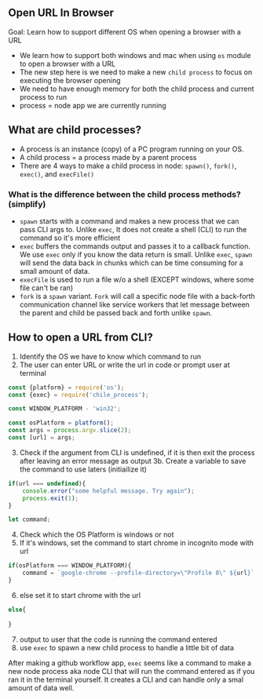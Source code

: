 ## Open URL In Browser

Goal: Learn how to support different OS when opening a browser with a URL

* We learn how to support both windows and mac when using `os` module to open a browser with a URL
* The new step here is we need to make a new `child process` to focus on executing the browser opening
* We need to have enough memory for both the child process and current process to run
* process = node app we are currently running

## What are child processes?

- A process is an instance (copy) of a PC program running on your OS.
- A child process = a process made by a parent process
- There are 4 ways to make a child process in node: `spawn()`, `fork()`, `exec()`, and `execFile()`

### What is the difference between the child process methods? (simplify)

- `spawn` starts with a command and makes a new process that we can pass CLI args to. Unlike `exec`, It does not create a shell (CLI) to run the command so it's more efficient
- `exec` buffers the commands output and passes it to a callback function. We use `exec` only if you know the data return is small. Unlike `exec`, `spawn` will send the data back in chunks which can be time consuming for a small amount of data.
- `execFile` is used to run a file w/o a shell (EXCEPT windows, where some file can't be ran)
- `fork` is a `spawn` variant. `Fork` will call a specific node file with a back-forth communication channel like service workers that let message between the parent and child be passed back and forth unlike `spawn`.

## How to open a URL from CLI?

1. Identify the OS we have to know which command to run
2. The user can enter URL or write the url in code or prompt user at terminal

```js
const {platform} = require('os');
const {exec} = require('chile_process');

const WINDOW_PLATFORM - 'win32';

const osPlatform = platform();
const args = process.argv.slice(2);
const [url] = args;
```

3. Check if the argument from CLI is undefined, if it is then exit the process after leaving an error message as output
   3b. Create a variable to save the command to use laters (initiailize it)

```js
if(url === undefined){
    console.error("some helpful message. Try again");
    process.exit(1);
}

let command;
```

4. Check which the OS Platform is windows or not
5. If it's windows, set the command to start chrome in incognito mode with url

```js
if(osPlatform === WINDOW_PLATFORM){
    command = `google-chrome --profile-directory=\"Profile 8\" ${url}`
}
```

6. else set it to start chrome with the url

```js
else{
    
}
```

7. output to user that the code is running the command entered
8. use `exec` to spawn a new child process to handle a little bit of data

After making a github workflow app, `exec` seems like a command to make a new node process aka node CLI that will run the command entered as if you ran it in the terminal yourself. It creates a CLI and can handle only a smal amount of data well.